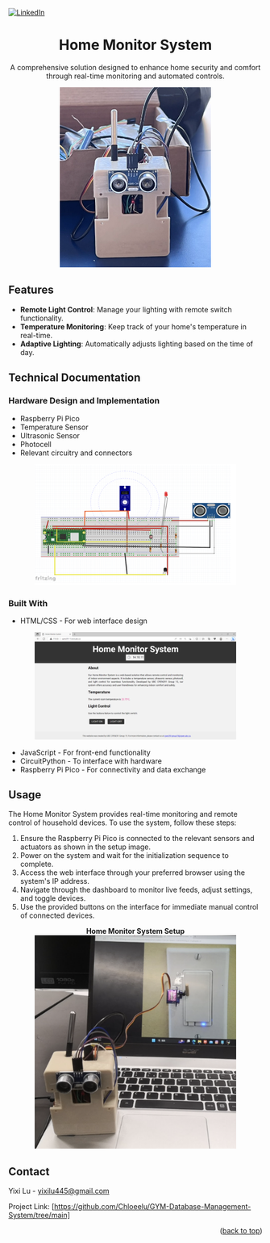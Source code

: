<a name="readme-top"></a>


[![LinkedIn][linkedin-shield]][linkedin-url]



<!-- PROJECT LOGO -->
<div align="center">

# Home Monitor System
A comprehensive solution designed to enhance home security and comfort through real-time monitoring and automated controls.

<img src="images/1.png" alt="screenshort" width="300">
</div>

## Features
- **Remote Light Control**: Manage your lighting with remote switch functionality.
- **Temperature Monitoring**: Keep track of your home's temperature in real-time.
- **Adaptive Lighting**: Automatically adjusts lighting based on the time of day.

## Technical Documentation

### Hardware Design and Implementation

- Raspberry Pi Pico
- Temperature Sensor
- Ultrasonic Sensor
- Photocell
- Relevant circuitry and connectors
<div align="center">
  <img src="images/4.png" alt="screenshort4" width="400">
</div>

### Built With

- HTML/CSS - For web interface design
<div align="center">
<img src="images/3.png" alt="screenshort3" width="400">
</div>

- JavaScript - For front-end functionality
- CircuitPython - To interface with hardware
- Raspberry Pi Pico - For connectivity and data exchange

## Usage

The Home Monitor System provides real-time monitoring and remote control of household devices. To use the system, follow these steps:

1. Ensure the Raspberry Pi Pico is connected to the relevant sensors and actuators as shown in the setup image.
2. Power on the system and wait for the initialization sequence to complete.
3. Access the web interface through your preferred browser using the system's IP address.
4. Navigate through the dashboard to monitor live feeds, adjust settings, and toggle devices.
5. Use the provided buttons on the interface for immediate manual control of connected devices.


<div align="center">
<strong>Home Monitor System Setup</strong>
<img src="images/2.png" alt="screenshort3" width="400">
</div>

## Contact

Yixi Lu - yixilu445@gmail.com

Project Link: [https://github.com/Chloeelu/GYM-Database-Management-System/tree/main]

<p align="right">(<a href="#readme-top">back to top</a>)</p>

[linkedin-shield]: https://img.shields.io/badge/-LinkedIn-black.svg?style=for-the-badge&logo=linkedin&colorB=555
[linkedin-url]: https://www.linkedin.com/in/yixilu03/
[Next.js]: https://img.shields.io/badge/next.js-000000?style=for-the-badge&logo=nextdotjs&logoColor=white
